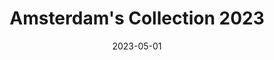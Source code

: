 ---
date: 2023-05-01
menus: "main"
featured_image: 1.JPG
title: Amsterdam's Collection 2023
description: Collection started in Amsterdam, The Netherlands in 2023
featured: false
type: gallery
sort_by: Name
params:
  theme: light
categories: ["amsterdam", "colors", "red", "black", "yellow", "collection"]
resources:
  - src: 1.JPG
    title: 6 dialogs on red and yellow 1 (acrylic -  29.7 x 21 cm)  
  - src: 2.JPG
    title: 6 dialogs on red and yellow 2 (acrylic -  29.7 x 21 cm)
  - src: 3.JPG
    title: 6 dialogs on red and yellow 3 (acrylic -  29.7 x 21 cm)
  - src: 4.JPG
    title: 6 dialogs on red and yellow 4 (acrylic -  29.7 x 21 cm)
  - src: 5.JPG
    title: 6 dialogs on red and yellow 5 (acrylic -  29.7 x 21 cm)
  - src: 6.JPG
    title: 6 dialogs on red and yellow 6 (acrylic -  29.7 x 21 cm)
  - src: 7.JPG
    title: 6 dialogs on red and yellow 7 (acrylic -  29.7 x 21 cm)        
  - src: 8.JPG
    title: 6 odd dialogs (acrylic -  29.7 x 21 cm)          
---